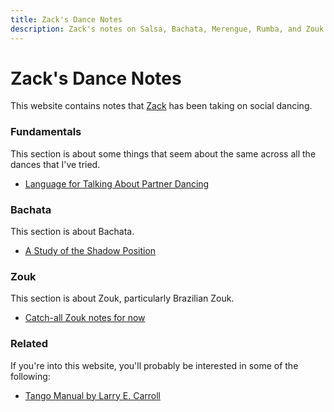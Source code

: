 ```yaml
---
title: Zack's Dance Notes 
description: Zack's notes on Salsa, Bachata, Merengue, Rumba, and Zouk
---
```


# Zack's Dance Notes 

This website contains notes that [Zack](https://zack.maril.org) has been taking on social dancing. 

### Fundamentals 
This section is about some things that seem about the same across all the dances that I've tried. 

* [Language for Talking About Partner Dancing](/fundamentals/notes/language)

### Bachata 
This section is about Bachata. 

* [A Study of the Shadow Position](/bachata/notes/shadow_study)

### Zouk 
This section is about Zouk, particularly Brazilian Zouk. 

* [Catch-all Zouk notes for now](/zouk)

### Related 
If you're into this website, you'll probably be interested in some of the following:

* [Tango Manual by Larry E. Carroll](https://web.archive.org/web/20091003185358/http://home.att.net/~larrydla/basics_0.html)
